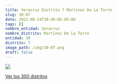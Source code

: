 ```yaml
---
title: Veracruz Distrito 7 Martinez De La Torre
slug: 30-07
date: 2021-06-24T10:46:05-05:00
tags: []
nombre_entidad: Veracruz
nombre_distrito: Martinez De La Torre
entidad: 30
distrito: 7
image_path: /img/30-07.png
draft: false
---
```


![](/img/30-07.png)

[Ver los 300 distritos](/docs/elecciones-2021)

